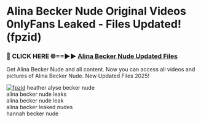 # Alina Becker Nude Original Videos 0nlyFans Leaked - Files Updated! (fpzid)

<h3>🔴 CLICK HERE 🌐==►► <a href="https://tinyurl.com/yc6ubb5a" rel="nofollow">Alina Becker Nude Updated Files</a></h3>

Get Alina Becker Nude and all content. Now you can access all videos and pictures of Alina Becker Nude. New Updated Files 2025!

[![fpzid](https://i.imgur.com/7eu0CRL.gif)](https://tinyurl.com/yc6ubb5a)
heather alyse becker nude<br>
alina becker nude leaks<br>
alina becker nude leak<br>
alina becker leaked nudes<br>
hannah becker nude
